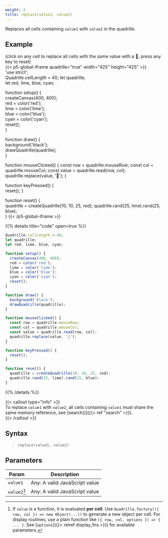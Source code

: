 ```yaml
---
weight: 2
title: replace(value1, value2)  
---
```


Replaces all cells containing `value1` with `value2` in the quadrille. 

## Example

(click on any cell to replace all cells with the same value with a 🙈; press any key to reset)\
{{< p5-global-iframe quadrille="true" width="425" height="425" >}}  
'use strict';  
Quadrille.cellLength = 40;
let quadrille;  
let red, lime, blue, cyan;

function setup() {  
  createCanvas(400, 400);  
  red = color('red');  
  lime = color('lime');  
  blue = color('blue');  
  cyan = color('cyan');  
  reset();  
}  

function draw() {  
  background('black');  
  drawQuadrille(quadrille);  
}  

function mouseClicked() {
  const row = quadrille.mouseRow;
  const col = quadrille.mouseCol;
  const value = quadrille.read(row, col);
  quadrille.replace(value, '🙈');
}  

function keyPressed() {  
  reset();
}  

function reset() {  
  quadrille = createQuadrille(10, 10, 25, red);
  quadrille.rand(25, lime).rand(25, blue);  
}
{{< /p5-global-iframe >}}  

{{% details title="code" open=true %}}  
```js  
Quadrille.cellLength = 40;
let quadrille;  
let red, lime, blue, cyan;

function setup() {  
  createCanvas(400, 400);  
  red = color('red');  
  lime = color('lime');  
  blue = color('blue');  
  cyan = color('cyan');  
  reset();  
}  

function draw() {  
  background('black');  
  drawQuadrille(quadrille);  
}  

function mouseClicked() {
  const row = quadrille.mouseRow;
  const col = quadrille.mouseCol;
  const value = quadrille.read(row, col);
  quadrille.replace(value, '🙈');
}  

function keyPressed() {  
  reset();
}  

function reset() {  
  quadrille = createQuadrille(10, 10, 25, red);
  quadrille.rand(25, lime).rand(25, blue);  
}
```  
{{% /details %}}  

<!--TODO: move observation below to missed value (data types) pending chapter-->

{{< callout type="info" >}}   
To replace `value1` with `value2`, all cells containing `value1` must share the same memory reference, see [search()]({{< ref "search" >}}).  
{{< /callout >}}

## Syntax  

> `replace(value1, value2)`  

## Parameters  

| Param     | Description                   |  
|-----------|-------------------------------|  
| `value1`  | Any: A valid JavaScript value |  
| `value2`[^1] | Any: A valid JavaScript value |  

[^1]: If `value` is a function, it is evaluated **per cell**. Use `Quadrille.factory(({ row, col }) => new Object(...))` to generate a new object per cell. For display routines, use a plain function like `({ row, col, options }) => { ... }`. See [`options`]({{< relref display_fns >}}) for available parameters.